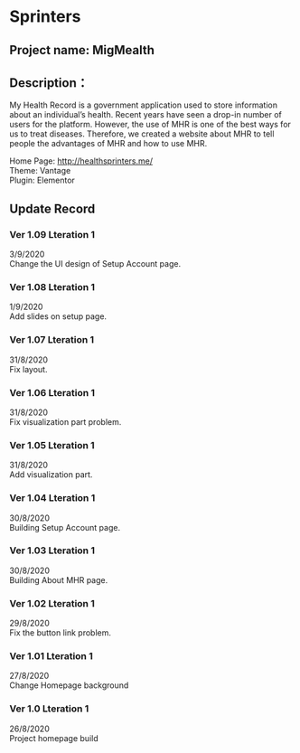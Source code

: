 # Sprinters  

## Project name: MigMealth  
## Description： 
My Health Record is a government application used to store information about an individual’s health. Recent years have seen a drop-in number of users for the platform. However, the use of MHR is one of the best ways for us to treat diseases. Therefore, we created a website about MHR to tell people the advantages of MHR and how to use MHR.  
  
Home Page: http://healthsprinters.me/  
Theme: Vantage  
Plugin: Elementor
  
## Update Record 
### Ver 1.09 Lteration 1   
3/9/2020  
Change the UI design of Setup Account page.
### Ver 1.08  Lteration 1   
1/9/2020  
Add slides on setup page.  
### Ver 1.07  Lteration 1   
31/8/2020  
Fix layout.   
### Ver 1.06  Lteration 1   
31/8/2020  
Fix visualization part problem.   
### Ver 1.05  Lteration 1   
31/8/2020  
Add visualization part. 
### Ver 1.04  Lteration 1   
30/8/2020  
Building Setup Account page. 
### Ver 1.03  Lteration 1   
30/8/2020  
Building About MHR page. 
### Ver 1.02  Lteration 1   
29/8/2020  
Fix the button link problem. 
### Ver 1.01  Lteration 1  
27/8/2020  
Change Homepage background  
### Ver 1.0  Lteration 1  
26/8/2020  
Project homepage build  

